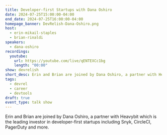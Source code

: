 ```yaml
---
title: Developer-first Startups with Dana Oshiro
date: 2024-07-25T15:00:00-04:00
end_date: 2024-07-25T16:00:00-04:00
homepage_banner: DevRelish-Dana-Oshiro.png
host: 
  - erin-mikail-staples
  - brian-rinaldi
speakers:
  - dana-oshiro
recordings:
  youtube:
    url: https://youtube.com/live/qENTEXCc1bg
    length: "00:00"
show: devrelish
short_desc: Erin and Brian are joined by Dana Oshiro, a partner with Heavybit which is the lr=eading investor in developer-first startups including Snyk, CircleCI, PagerDuty and more.
tags:
  - devrel
  - career
  - devtools
draft: true
event_type: talk show
---
```


Erin and Brian are joined by Dana Oshiro, a partner with Heavybit which is the leading investor in developer-first startups including Snyk, CircleCI, PagerDuty and more.
